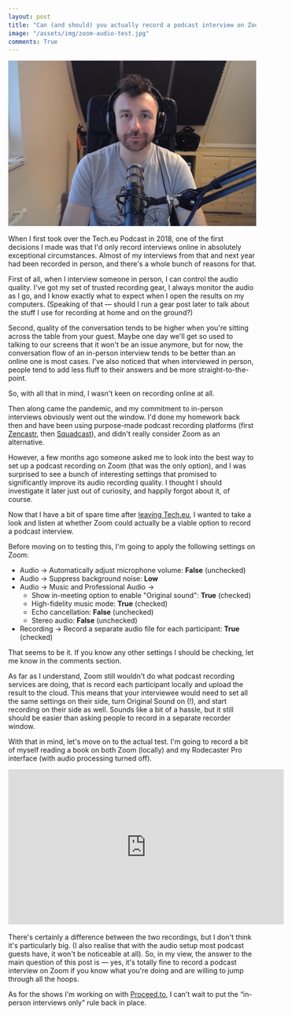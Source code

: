 ```yaml
---
layout: post
title: "Can (and should) you actually record a podcast interview on Zoom?"
image: "/assets/img/zoom-audio-test.jpg"
comments: True
---
```


<img src="/assets/img/zoom-audio-test.jpg" caption="">

When I first took over the Tech.eu Podcast in 2018, one of the first decisions I made was that I'd only record interviews online in absolutely exceptional circumstances. Almost of my interviews from that and next year had been recorded in person, and there's a whole bunch of reasons for that. 

First of all, when I interview someone in person, I can control the audio quality. I've got my set of trusted recording gear, I always monitor the audio as I go, and I know exactly what to expect when I open the results on my computers. (Speaking of that — should I run a gear post later to talk about the stuff I use for recording at home and on the ground?)

Second, quality of the conversation tends to be higher when you're sitting across the table from your guest. Maybe one day we'll get so used to talking to our screens that it won't be an issue anymore, but for now, the conversation flow of an in-person interview tends to be better than an online one is most cases. I've also noticed that when interviewed in person, people tend to add less fluff to their answers and be more straight-to-the-point. 

So, with all that in mind, I wasn't keen on recording online at all. 

Then along came the pandemic, and my commitment to in-person interviews obviously went out the window. I'd done my homework back then and have been using purpose-made podcast recording platforms (first [Zencastr](https://zencastr.com/), then [Squadcast](https://squadcast.fm/)), and didn't really consider Zoom as an alternative. 

However, a few months ago someone asked me to look into the best way to set up a podcast recording on Zoom (that was the only option), and I was surprised to see a bunch of interesting settings that promised to significantly improve its audio recording quality. I thought I should investigate it later just out of curiosity, and happily forgot about it, of course.

Now that I have a bit of spare time after [leaving Tech.eu](https://shlema.me/leaving-tech-eu/), I wanted to take a look and listen at whether Zoom could actually be a viable option to record a podcast interview.

Before moving on to testing this, I'm going to apply the following settings on Zoom: 

- Audio → Automatically adjust microphone volume: **False** (unchecked)
- Audio → Suppress background noise: **Low**
- Audio → Music and Professional Audio → 
	+ Show in-meeting option to enable "Original sound": **True** (checked)
	+ High-fidelity music mode: **True** (checked)
	+ Echo cancellation: **False** (unchecked)
	+ Stereo audio: **False** (unchecked)
- Recording → Record a separate audio file for each participant: **True** (checked)

That seems to be it. If you know any other settings I should be checking, let me know in the comments section. 

As far as I understand, Zoom still wouldn't do what podcast recording services are doing, that is record each participant locally and upload the result to the cloud. This means that your interviewee would need to set all the same settings on their side, turn Original Sound on (!), and start recording on their side as well. Sounds like a bit of a hassle, but it still should be easier than asking people to record in a separate recorder window. 

With that in mind, let's move on to the actual test. I'm going to record a bit of myself reading a book on both Zoom (locally) and my Rodecaster Pro interface (with audio processing turned off). 

<div align="center"><iframe width="560" height="315" src="https://www.youtube.com/embed/Z9Y1kLEqvOw" title="YouTube video player" frameborder="0" allow="accelerometer; autoplay; clipboard-write; encrypted-media; gyroscope; picture-in-picture" allowfullscreen></iframe></div>

There's certainly a difference between the two recordings, but I don't think it's particularly big. (I also realise that with the audio setup most podcast guests have, it won't be noticeable at all). So, in my view, the answer to the main question of this post is — yes, it's totally fine to record a podcast interview on Zoom if you know what you're doing and are willing to jump through all the hoops. 

As for the shows I'm working on with [Proceed.to](https://proceed.to), I can't wait to put the “in-person interviews only” rule back in place. 
